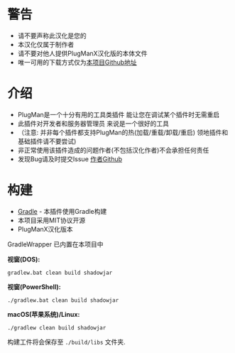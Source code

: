 # 警告
* 请不要声称此汉化是您的
* 本汉化仅属于制作者
* 请不要对他人提供PlugManX汉化版的本体文件
* 唯一可用的下载方式仅为[本项目Github地址](https://github.com/killerprojecte/PlugManX/)

# 介绍
* PlugMan是一个十分有用的工具类插件 能让您在调试某个插件时无需重启
* 此插件对开发者和服务器管理员 来说是一个很好的工具
* （注意: 并非每个插件都支持PlugMan的热(加载/重载/卸载/重启) 领地插件和基础插件请不要尝试)
* 非正常使用该插件造成的问题作者(不包括汉化作者)不会承担任何责任
* 发现Bug请及时提交Issue [作者Github](https://github.com/TheBlackEntity/PlugMan/)
# 构建

* [Gradle](https://gradle.org/) - 本插件使用Gradle构建
* 本项目采用MIT协议开源
* PlugManX汉化版本

GradleWrapper 已内置在本项目中

**视窗(DOS):**

```
gradlew.bat clean build shadowjar
```

**视窗(PowerShell):**

```
./gradlew.bat clean build shadowjar
```

**macOS(苹果系统)/Linux:**

```
./gradlew clean build shadowjar
```

构建工件将会保存至 `./build/libs` 文件夹.
